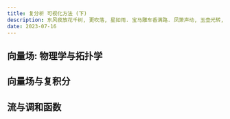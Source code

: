 ```yaml
---
title: 复分析 可视化方法 (下)
description: 东风夜放花千树, 更吹落, 星如雨. 宝马雕车香满路. 凤箫声动, 玉壶光转, 一夜鱼龙舞.
date: 2023-07-16
---
```


## 向量场: 物理学与拓扑学

## 向量场与复积分

## 流与调和函数
